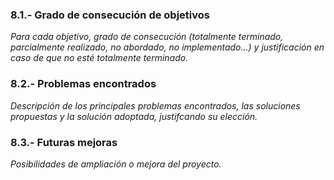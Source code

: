 ### 8.1.- Grado de consecución de objetivos
_Para cada objetivo, grado de consecución (totalmente terminado, parcialmente realizado, no abordado, no implementado...) y justificación en caso de que no esté totalmente terminado._
### 8.2.- Problemas encontrados
_Descripción de los principales problemas encontrados, las soluciones propuestas y la solución adoptada, justifcando su elección._
### 8.3.- Futuras mejoras
_Posibilidades de ampliación o mejora del proyecto._